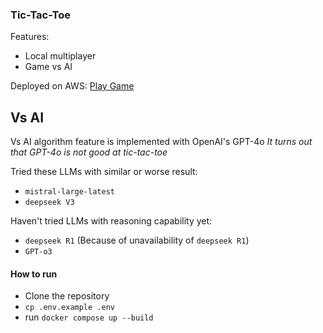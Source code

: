 ### Tic-Tac-Toe

Features:

- Local multiplayer
- Game vs AI

Deployed on AWS: [Play Game](https://vypcepjcye.ap-southeast-1.awsapprunner.com/)

## Vs AI
Vs AI algorithm feature is implemented with OpenAI's GPT-4o 
*It turns out that GPT-4o is not good at tic-tac-toe*

Tried these LLMs with similar or worse result:
- `mistral-large-latest`
- `deepseek V3`

Haven't tried LLMs with reasoning capability yet:
- `deepseek R1` (Because of unavailability of `deepseek R1`)
- `GPT-o3`

#### How to run

- Clone the repository
- `cp .env.example .env`
- run `docker compose up --build`

